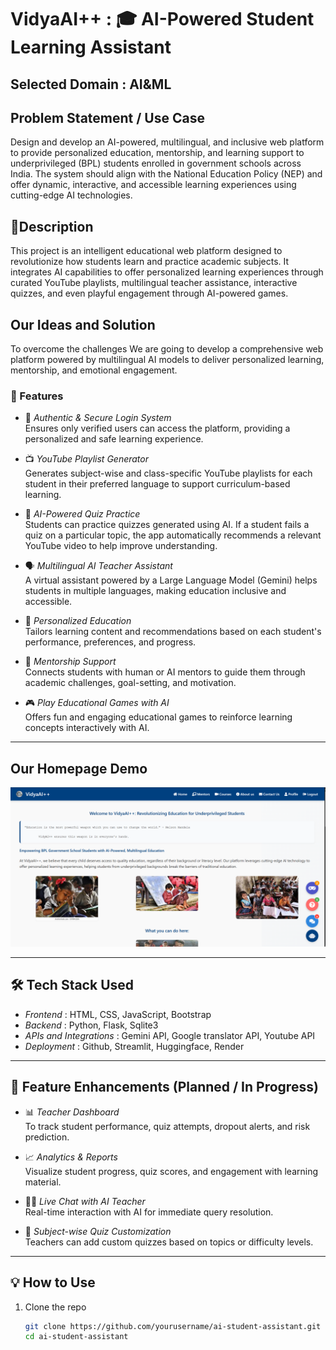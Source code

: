 # VidyaAI++  : 🎓 AI-Powered Student Learning Assistant

## Selected Domain : AI&ML

## Problem Statement / Use Case
Design and develop an AI-powered, multilingual, and inclusive web platform to provide personalized education, mentorship, and learning support to underprivileged (BPL) students enrolled in government schools across India. The system should align with the National Education Policy (NEP) and offer dynamic, interactive, and accessible learning experiences using cutting-edge AI technologies. 


## 📘Description
This project is an intelligent educational web platform designed to revolutionize how students learn and practice academic subjects. It integrates AI capabilities to offer personalized learning experiences through curated YouTube playlists, multilingual teacher assistance, interactive quizzes, and even playful engagement through AI-powered games.

## Our Ideas and Solution
To overcome the challenges We are going to develop a comprehensive web platform powered by multilingual AI models to deliver personalized learning, mentorship, and emotional engagement.

### 🚀 Features

- 🔐 *Authentic & Secure Login System*  
  Ensures only verified users can access the platform, providing a personalized and safe learning experience.

- 📺 *YouTube Playlist Generator*  
  Generates subject-wise and class-specific YouTube playlists for each student in their preferred language to support curriculum-based learning.

- 🧠 *AI-Powered Quiz Practice*  
  Students can practice quizzes generated using AI. If a student fails a quiz on a particular topic, the app automatically recommends a relevant YouTube video to help improve understanding.

- 🗣 *Multilingual AI Teacher Assistant*  
  A virtual assistant powered by a Large Language Model (Gemini) helps students in multiple languages, making education inclusive and accessible.

- 🧠 *Personalized Education*  
  Tailors learning content and recommendations based on each student's performance, preferences, and progress.

- 🤝 *Mentorship Support*  
  Connects students with human or AI mentors to guide them through academic challenges, goal-setting, and motivation.

- 🎮 *Play Educational Games with AI*  
  Offers fun and engaging educational games to reinforce learning concepts interactively with AI.


---

## Our Homepage Demo
![VidyAI++ Screenshot](demohomepage.png)


---

## 🛠 Tech Stack Used

- *Frontend* : HTML, CSS, JavaScript, Bootstrap  
- *Backend* : Python, Flask, Sqlite3
- *APIs and Integrations* : Gemini API, Google translator API, Youtube API
- *Deployment* : Github, Streamlit, Huggingface, Render 

---


## 🌱 Feature Enhancements (Planned / In Progress)

- 📊 *Teacher Dashboard*  
  To track student performance, quiz attempts, dropout alerts, and risk prediction.

- 📈 *Analytics & Reports*  
  Visualize student progress, quiz scores, and engagement with learning material.

- 👩‍🏫 *Live Chat with AI Teacher*  
  Real-time interaction with AI for immediate query resolution.

- 🧪 *Subject-wise Quiz Customization*  
  Teachers can add custom quizzes based on topics or difficulty levels.


---

## 💡 How to Use

1. Clone the repo  
   ```bash
   git clone https://github.com/yourusername/ai-student-assistant.git
   cd ai-student-assistant
